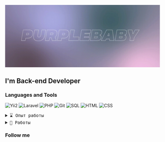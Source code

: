 [![Header](https://github.com/IvanWake/ivanwake/blob/main/assets/photo_2023-01-31_12-43-10.jpg)](https://t.me/purplebaby15)

## I'm Back-end Developer

### Languages and Tools
![Yii2](https://img.shields.io/badge/YesItIS-131313?style=for-the-badge&logo=hyper)
![Laravel](https://img.shields.io/badge/Laravel-131313?style=for-the-badge&logo=laravel)
![PHP](https://img.shields.io/badge/PHP-131313?style=for-the-badge&logo=php)
![Git](https://img.shields.io/badge/Git-131313?style=for-the-badge&logo=git)
![SQL](https://img.shields.io/badge/SQL-131313?style=for-the-badge&logo=mysql)
![HTML](https://img.shields.io/badge/HTML-131313?style=for-the-badge&logo=html5)
![CSS](https://img.shields.io/badge/CSS-131313?style=for-the-badge&logo=css3)

<details>
 <summary> <samp>⌛ Опыт работы</samp></summary>
В поиске... ⌛
</details>

<details>
 <summary> <samp>💼 Работы</samp></summary>
- https://artcs.xyz/(Доработка движка, интеграция платёжных систем)
</details>

### Follow me

